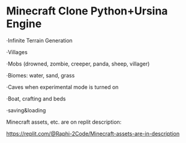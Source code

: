 # Minecraft Clone Python+Ursina Engine
⋅Infinite Terrain Generation

⋅Villages

⋅Mobs (drowned, zombie, creeper, panda, sheep, villager)

⋅Biomes: water, sand, grass

⋅Caves when experimental mode is turned on

⋅Boat, crafting and beds

⋅saving&loading

Minecraft assets, etc. are on replit description:

https://replit.com/@Raphi-2Code/Minecraft-assets-are-in-description
